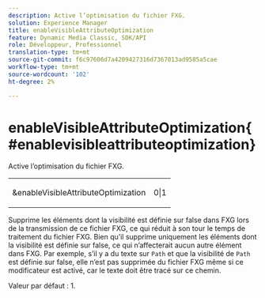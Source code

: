 ```yaml
---
description: Active l’optimisation du fichier FXG.
solution: Experience Manager
title: enableVisibleAttributeOptimization
feature: Dynamic Media Classic, SDK/API
role: Développeur, Professionnel
translation-type: tm+mt
source-git-commit: f6c97606d7a4209427316d7367013ad9585a5cae
workflow-type: tm+mt
source-wordcount: '102'
ht-degree: 2%

---
```



# enableVisibleAttributeOptimization{#enablevisibleattributeoptimization}

Active l’optimisation du fichier FXG.

<table id="simpletable_FDE0D8786BC747AF87A336452500E695"> 
 <tr class="strow"> 
  <td class="stentry"> <p><span class="codeph"> &amp;enableVisibleAttributeOptimization</span> </p> </td> 
  <td class="stentry"> <p>0|1 </p></td> 
 </tr> 
</table>

Supprime les éléments dont la visibilité est définie sur false dans FXG lors de la transmission de ce fichier FXG, ce qui réduit à son tour le temps de traitement du fichier FXG. Bien qu’il supprime uniquement les éléments dont la visibilité est définie sur false, ce qui n’affecterait aucun autre élément dans FXG. Par exemple, s’il y a du texte sur `Path` et que la visibilité de `Path` est définie sur false, elle n’est pas supprimée du fichier FXG même si ce modificateur est activé, car le texte doit être tracé sur ce chemin.

Valeur par défaut : 1.
